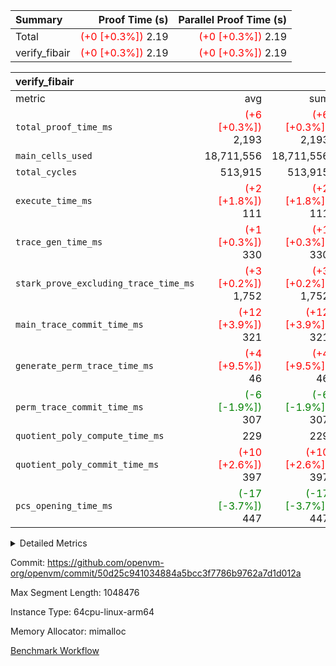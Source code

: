 | Summary | Proof Time (s) | Parallel Proof Time (s) |
|:---|---:|---:|
| Total | <span style='color: red'>(+0 [+0.3%])</span> 2.19 | <span style='color: red'>(+0 [+0.3%])</span> 2.19 |
| verify_fibair | <span style='color: red'>(+0 [+0.3%])</span> 2.19 | <span style='color: red'>(+0 [+0.3%])</span> 2.19 |


| verify_fibair |||||
|:---|---:|---:|---:|---:|
|metric|avg|sum|max|min|
| `total_proof_time_ms ` | <span style='color: red'>(+6 [+0.3%])</span> 2,193 | <span style='color: red'>(+6 [+0.3%])</span> 2,193 | <span style='color: red'>(+6 [+0.3%])</span> 2,193 | <span style='color: red'>(+6 [+0.3%])</span> 2,193 |
| `main_cells_used     ` |  18,711,556 |  18,711,556 |  18,711,556 |  18,711,556 |
| `total_cycles        ` |  513,915 |  513,915 |  513,915 |  513,915 |
| `execute_time_ms     ` | <span style='color: red'>(+2 [+1.8%])</span> 111 | <span style='color: red'>(+2 [+1.8%])</span> 111 | <span style='color: red'>(+2 [+1.8%])</span> 111 | <span style='color: red'>(+2 [+1.8%])</span> 111 |
| `trace_gen_time_ms   ` | <span style='color: red'>(+1 [+0.3%])</span> 330 | <span style='color: red'>(+1 [+0.3%])</span> 330 | <span style='color: red'>(+1 [+0.3%])</span> 330 | <span style='color: red'>(+1 [+0.3%])</span> 330 |
| `stark_prove_excluding_trace_time_ms` | <span style='color: red'>(+3 [+0.2%])</span> 1,752 | <span style='color: red'>(+3 [+0.2%])</span> 1,752 | <span style='color: red'>(+3 [+0.2%])</span> 1,752 | <span style='color: red'>(+3 [+0.2%])</span> 1,752 |
| `main_trace_commit_time_ms` | <span style='color: red'>(+12 [+3.9%])</span> 321 | <span style='color: red'>(+12 [+3.9%])</span> 321 | <span style='color: red'>(+12 [+3.9%])</span> 321 | <span style='color: red'>(+12 [+3.9%])</span> 321 |
| `generate_perm_trace_time_ms` | <span style='color: red'>(+4 [+9.5%])</span> 46 | <span style='color: red'>(+4 [+9.5%])</span> 46 | <span style='color: red'>(+4 [+9.5%])</span> 46 | <span style='color: red'>(+4 [+9.5%])</span> 46 |
| `perm_trace_commit_time_ms` | <span style='color: green'>(-6 [-1.9%])</span> 307 | <span style='color: green'>(-6 [-1.9%])</span> 307 | <span style='color: green'>(-6 [-1.9%])</span> 307 | <span style='color: green'>(-6 [-1.9%])</span> 307 |
| `quotient_poly_compute_time_ms` |  229 |  229 |  229 |  229 |
| `quotient_poly_commit_time_ms` | <span style='color: red'>(+10 [+2.6%])</span> 397 | <span style='color: red'>(+10 [+2.6%])</span> 397 | <span style='color: red'>(+10 [+2.6%])</span> 397 | <span style='color: red'>(+10 [+2.6%])</span> 397 |
| `pcs_opening_time_ms ` | <span style='color: green'>(-17 [-3.7%])</span> 447 | <span style='color: green'>(-17 [-3.7%])</span> 447 | <span style='color: green'>(-17 [-3.7%])</span> 447 | <span style='color: green'>(-17 [-3.7%])</span> 447 |



<details>
<summary>Detailed Metrics</summary>

|  | verify_program_compile_ms | total_cells | stark_prove_excluding_trace_time_ms | quotient_poly_compute_time_ms | quotient_poly_commit_time_ms | perm_trace_commit_time_ms | pcs_opening_time_ms | main_trace_commit_time_ms |
| --- | --- | --- | --- | --- | --- | --- | --- |
|  | 5 | 65,536 | 63 | 3 | 13 | 0 | 32 | 13 | 

| air_name | rows | quotient_deg | main_cols | interactions | constraints | cells |
| --- | --- | --- | --- | --- | --- | --- |
| AccessAdapterAir<2> |  | 4 |  | 5 | 11 |  | 
| AccessAdapterAir<4> |  | 4 |  | 5 | 11 |  | 
| AccessAdapterAir<8> |  | 4 |  | 5 | 11 |  | 
| FibonacciAir | 32,768 | 1 | 2 |  | 5 | 65,536 | 
| FriReducedOpeningAir |  | 4 |  | 31 | 52 |  | 
| NativePoseidon2Air<BabyBearParameters>, 1> |  | 4 |  | 176 | 555 |  | 
| PhantomAir |  | 4 |  | 3 | 4 |  | 
| ProgramAir |  | 1 |  | 1 | 4 |  | 
| VariableRangeCheckerAir |  | 1 |  | 1 | 4 |  | 
| VmAirWrapper<AluNativeAdapterAir, FieldArithmeticCoreAir> |  | 4 |  | 15 | 23 |  | 
| VmAirWrapper<BranchNativeAdapterAir, BranchEqualCoreAir<1> |  | 4 |  | 11 | 22 |  | 
| VmAirWrapper<JalNativeAdapterAir, JalCoreAir> |  | 4 |  | 7 | 6 |  | 
| VmAirWrapper<NativeAdapterAir<2, 0>, PublicValuesCoreAir> |  | 4 |  | 11 | 22 |  | 
| VmAirWrapper<NativeLoadStoreAdapterAir<1>, NativeLoadStoreCoreAir<1> |  | 4 |  | 15 | 16 |  | 
| VmAirWrapper<NativeLoadStoreAdapterAir<4>, NativeLoadStoreCoreAir<4> |  | 4 |  | 15 | 16 |  | 
| VmAirWrapper<NativeVectorizedAdapterAir<4>, FieldExtensionCoreAir> |  | 4 |  | 15 | 23 |  | 
| VmConnectorAir |  | 4 |  | 3 | 8 |  | 
| VolatileBoundaryAir |  | 4 |  | 4 | 16 |  | 

| group | trace_gen_time_ms | total_proof_time_ms | total_cycles | total_cells | stark_prove_excluding_trace_time_ms | quotient_poly_compute_time_ms | quotient_poly_commit_time_ms | perm_trace_commit_time_ms | pcs_opening_time_ms | main_trace_commit_time_ms | main_cells_used | generate_perm_trace_time_ms | execute_time_ms |
| --- | --- | --- | --- | --- | --- | --- | --- | --- | --- | --- | --- | --- | --- |
| verify_fibair | 330 | 2,193 | 513,915 | 43,401,880 | 1,752 | 229 | 397 | 307 | 447 | 321 | 18,711,556 | 46 | 111 | 

| group | air_name | rows | prep_cols | perm_cols | main_cols | cells |
| --- | --- | --- | --- | --- | --- | --- |
| verify_fibair | AccessAdapterAir<2> | 65,536 |  | 12 | 11 | 1,507,328 | 
| verify_fibair | AccessAdapterAir<4> | 32,768 |  | 12 | 13 | 819,200 | 
| verify_fibair | AccessAdapterAir<8> | 128 |  | 12 | 17 | 3,712 | 
| verify_fibair | FriReducedOpeningAir | 1,024 |  | 36 | 25 | 62,464 | 
| verify_fibair | NativePoseidon2Air<BabyBearParameters>, 1> | 16,384 |  | 216 | 399 | 10,076,160 | 
| verify_fibair | PhantomAir | 16,384 |  | 8 | 6 | 229,376 | 
| verify_fibair | ProgramAir | 8,192 |  | 8 | 10 | 147,456 | 
| verify_fibair | VariableRangeCheckerAir | 262,144 | 2 | 8 | 1 | 2,359,296 | 
| verify_fibair | VmAirWrapper<AluNativeAdapterAir, FieldArithmeticCoreAir> | 262,144 |  | 20 | 29 | 12,845,056 | 
| verify_fibair | VmAirWrapper<BranchNativeAdapterAir, BranchEqualCoreAir<1> | 131,072 |  | 16 | 23 | 5,111,808 | 
| verify_fibair | VmAirWrapper<JalNativeAdapterAir, JalCoreAir> | 16,384 |  | 12 | 9 | 344,064 | 
| verify_fibair | VmAirWrapper<NativeLoadStoreAdapterAir<1>, NativeLoadStoreCoreAir<1> | 131,072 |  | 24 | 22 | 6,029,312 | 
| verify_fibair | VmAirWrapper<NativeLoadStoreAdapterAir<4>, NativeLoadStoreCoreAir<4> | 16,384 |  | 24 | 31 | 901,120 | 
| verify_fibair | VmAirWrapper<NativeVectorizedAdapterAir<4>, FieldExtensionCoreAir> | 8,192 |  | 20 | 38 | 475,136 | 
| verify_fibair | VmConnectorAir | 2 | 1 | 8 | 4 | 24 | 
| verify_fibair | VolatileBoundaryAir | 131,072 |  | 8 | 11 | 2,490,368 | 

</details>


Commit: https://github.com/openvm-org/openvm/commit/50d25c941034884a5bcc3f7786b9762a7d1d012a

Max Segment Length: 1048476

Instance Type: 64cpu-linux-arm64

Memory Allocator: mimalloc

[Benchmark Workflow](https://github.com/openvm-org/openvm/actions/runs/12982730825)
